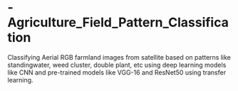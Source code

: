 # -Agriculture_Field_Pattern_Classification
Classifying Aerial RGB farmland images from satellite based on patterns like standingwater, weed cluster, double plant, etc using deep learning models like CNN and pre-trained models like VGG-16 and ResNet50 using transfer learning.
